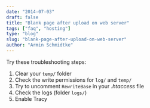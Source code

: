 ```yaml
---
date: "2014-07-03"
draft: false
title: "Blank page after upload on web server"
tags: ["faq", "hosting"]
type: "blog"
slug: "blank-page-after-upload-on-web-server"
author: "Armin Schmidtke"
---
```


Try these troubleshooting steps:

1. Clear your `temp/` folder
2. Check the write permissions for `log/` and `temp/`
3. Try to uncomment `RewriteBase` in your *.htaccess* file
4. Check the logs (folder `logs/`)
5. Enable Tracy
